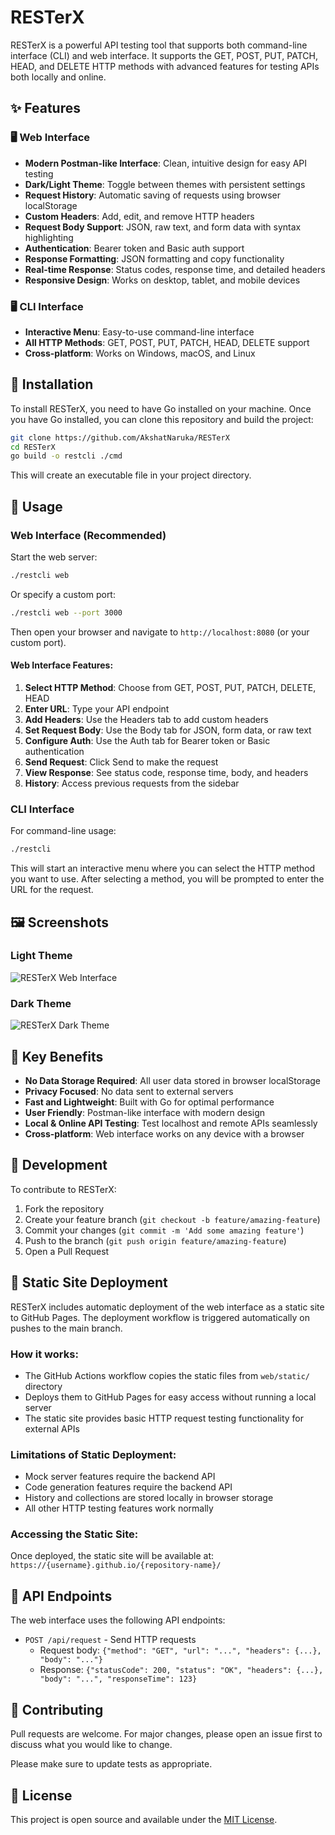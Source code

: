 # RESTerX

RESTerX is a powerful API testing tool that supports both command-line interface (CLI) and web interface. It supports the GET, POST, PUT, PATCH, HEAD, and DELETE HTTP methods with advanced features for testing APIs both locally and online.

## ✨ Features

### 🖥️ Web Interface
- **Modern Postman-like Interface**: Clean, intuitive design for easy API testing
- **Dark/Light Theme**: Toggle between themes with persistent settings
- **Request History**: Automatic saving of requests using browser localStorage
- **Custom Headers**: Add, edit, and remove HTTP headers
- **Request Body Support**: JSON, raw text, and form data with syntax highlighting
- **Authentication**: Bearer token and Basic auth support
- **Response Formatting**: JSON formatting and copy functionality
- **Real-time Response**: Status codes, response time, and detailed headers
- **Responsive Design**: Works on desktop, tablet, and mobile devices

### 🖥️ CLI Interface
- **Interactive Menu**: Easy-to-use command-line interface
- **All HTTP Methods**: GET, POST, PUT, PATCH, HEAD, DELETE support
- **Cross-platform**: Works on Windows, macOS, and Linux

## 🚀 Installation

To install RESTerX, you need to have Go installed on your machine. Once you have Go installed, you can clone this repository and build the project:

```bash
git clone https://github.com/AkshatNaruka/RESTerX
cd RESTerX
go build -o restcli ./cmd
```

This will create an executable file in your project directory.

## 📖 Usage

### Web Interface (Recommended)

Start the web server:
```bash
./restcli web
```

Or specify a custom port:
```bash
./restcli web --port 3000
```

Then open your browser and navigate to `http://localhost:8080` (or your custom port).

#### Web Interface Features:
1. **Select HTTP Method**: Choose from GET, POST, PUT, PATCH, DELETE, HEAD
2. **Enter URL**: Type your API endpoint
3. **Add Headers**: Use the Headers tab to add custom headers
4. **Set Request Body**: Use the Body tab for JSON, form data, or raw text
5. **Configure Auth**: Use the Auth tab for Bearer token or Basic authentication
6. **Send Request**: Click Send to make the request
7. **View Response**: See status code, response time, body, and headers
8. **History**: Access previous requests from the sidebar

### CLI Interface

For command-line usage:
```bash
./restcli
```

This will start an interactive menu where you can select the HTTP method you want to use. After selecting a method, you will be prompted to enter the URL for the request.

## 🖼️ Screenshots

### Light Theme
![RESTerX Web Interface](https://github.com/user-attachments/assets/fd036ccc-1934-425d-b301-867ff2619013)

### Dark Theme
![RESTerX Dark Theme](https://github.com/user-attachments/assets/b192e59e-aa37-4407-a26d-419b17fbeff1)

## 🎯 Key Benefits

- **No Data Storage Required**: All user data stored in browser localStorage
- **Privacy Focused**: No data sent to external servers
- **Fast and Lightweight**: Built with Go for optimal performance
- **User Friendly**: Postman-like interface with modern design
- **Local & Online API Testing**: Test localhost and remote APIs seamlessly
- **Cross-platform**: Web interface works on any device with a browser

## 🔧 Development

To contribute to RESTerX:

1. Fork the repository
2. Create your feature branch (`git checkout -b feature/amazing-feature`)
3. Commit your changes (`git commit -m 'Add some amazing feature'`)
4. Push to the branch (`git push origin feature/amazing-feature`)
5. Open a Pull Request

## 🚀 Static Site Deployment

RESTerX includes automatic deployment of the web interface as a static site to GitHub Pages. The deployment workflow is triggered automatically on pushes to the main branch.

### How it works:
- The GitHub Actions workflow copies the static files from `web/static/` directory
- Deploys them to GitHub Pages for easy access without running a local server
- The static site provides basic HTTP request testing functionality for external APIs

### Limitations of Static Deployment:
- Mock server features require the backend API
- Code generation features require the backend API  
- History and collections are stored locally in browser storage
- All other HTTP testing features work normally

### Accessing the Static Site:
Once deployed, the static site will be available at: `https://{username}.github.io/{repository-name}/`

## 📝 API Endpoints

The web interface uses the following API endpoints:

- `POST /api/request` - Send HTTP requests
  - Request body: `{"method": "GET", "url": "...", "headers": {...}, "body": "..."}`
  - Response: `{"statusCode": 200, "status": "OK", "headers": {...}, "body": "...", "responseTime": 123}`

## 🤝 Contributing

Pull requests are welcome. For major changes, please open an issue first to discuss what you would like to change.

Please make sure to update tests as appropriate.

## 📄 License

This project is open source and available under the [MIT License](LICENSE).


